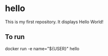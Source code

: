 # hello
This is my first repository. It displays Hello World!


## To run

docker run -e name="${USER}" hello
